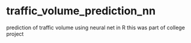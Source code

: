 # traffic_volume_prediction_nn
prediction of traffic volume using neural net in R
this was part of college project
